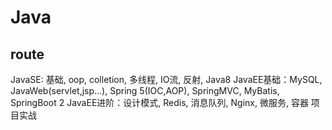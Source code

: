 # Java

## route

JavaSE: 基础, oop, colletion, 多线程, IO流, 反射, Java8
JavaEE基础：MySQL, JavaWeb(servlet,jsp...), Spring 5(IOC,AOP), SpringMVC, MyBatis, SpringBoot 2
JavaEE进阶：设计模式, Redis, 消息队列, Nginx, 微服务, 容器
项目实战